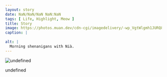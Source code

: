 ```yaml
---
layout: story
date: NaN/NaN/NaN NaN:NaN
tags: [ Life, Highlight, Meow ]
title: Story
image: https://photos.muan.dev/cdn-cgi/imagedelivery/-wp_VgtWlgmh1JURQ8t1mg/undefined/public
caption: |
  
alt: |
  Morning shenanigans with Nià. 
---
```



![undefined](https://photos.muan.dev/cdn-cgi/imagedelivery/-wp_VgtWlgmh1JURQ8t1mg/undefined/public)

undefined
